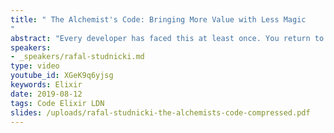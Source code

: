 ```yaml
---
title: " The Alchemist's Code: Bringing More Value with Less Magic
"
abstract: "Every developer has faced this at least once. You return to the code you wrote some time ago and you have no idea what it does. This can be frustrating, especially if said code has just crashed in production. But there is a way of designing applications so they are approachable, even upon first reading. The approach Rafal presents can make software more valuable to customers, allowing for quick response to change. It also benefits other developers, who can easily intuit how to put new features in place."
speakers:
- _speakers/rafal-studnicki.md
type: video
youtube_id: XGeK9q6yjsg
keywords: Elixir
date: 2019-08-12
tags: Code Elixir LDN
slides: /uploads/rafal-studnicki-the-alchemists-code-compressed.pdf
---
```

